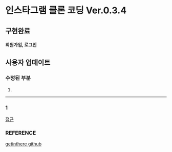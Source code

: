 # 인스타그램 클론 코딩 Ver.0.3.4

## 구현완료

>
#### 회원가입, 로그인


## 사용자 업데이트

### 수정된 부분

>
1. 
---


### 1

[ 접근](./)


### REFERENCE

>
[getinthere github](https://github.com/codingspecialist/EaszUp-Springboot-Photogram-Start)
